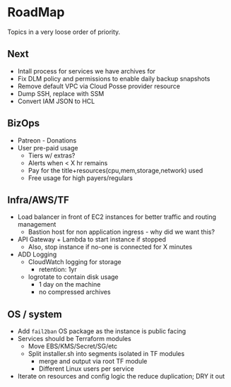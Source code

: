 # RoadMap

Topics in a very loose order of priority.

## Next

- Intall process for services we have archives for
- Fix DLM policy and permissions to enable daily backup snapshots
- Remove default VPC via Cloud Posse provider resource
- Dump SSH, replace with SSM
- Convert IAM JSON to HCL

## BizOps

- Patreon - Donations
- User pre-paid usage
  - Tiers w/ extras?
  - Alerts when < X hr remains
  - Pay for the title+resources(cpu,mem,storage,network) used
  - Free usage for high payers/regulars

## Infra/AWS/TF

- Load balancer in front of EC2 instances for better traffic and routing management
  - Bastion host for non application ingress - why did we want this?
- API Gateway + Lambda to start instance if stopped
  - Also, stop instance if no-one is connected for X minutes
- ADD Logging
  - CloudWatch logging for storage
    - retention: 1yr
  - logrotate to contain disk usage
    - 1 day on the machine
    - no compressed archives

## OS / system

- Add `fail2ban` OS package as the instance is public facing
- Services should be Terraform modules
  - Move EBS/KMS/Secret/SG/etc
  - Split installer.sh into segments isolated in TF modules
    - merge and output via root TF module
    - Different Linux users per service
- Iterate on resources and config logic the reduce duplication; DRY it out
